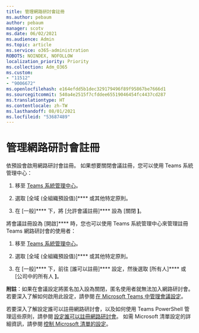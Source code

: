 ```yaml
---
title: 管理網路研討會註冊
ms.author: pebaum
author: pebaum
manager: scotv
ms.date: 06/02/2021
ms.audience: Admin
ms.topic: article
ms.service: o365-administration
ROBOTS: NOINDEX, NOFOLLOW
localization_priority: Priority
ms.collection: Adm_O365
ms.custom:
- "11512"
- "9006672"
ms.openlocfilehash: e164efdd5b1dec329179496f89f95867be7666d1
ms.sourcegitcommit: 540a4e2515f7cfddee65519046454fc4437cd287
ms.translationtype: HT
ms.contentlocale: zh-TW
ms.lasthandoff: 08/01/2021
ms.locfileid: "53687489"
---
```

# <a name="manage-webinar-registration"></a>管理網路研討會註冊

依預設會啟用網路研討會註冊。 如果想要關閉會議註冊，您可以使用 Teams 系統管理中心： 

1. 移至 [Teams 系統管理中心](https://admin.teams.microsoft.com/policies/meetings)。 

2. 選取 [全域 (全組織預設值)]**** 或其他特定原則。 

3. 在 [一般]**** 下，將 [允許會議註冊]**** 設為 [關閉 **]**。 

將會議註冊設為 [開啟]**** 時，您也可以使用 Teams 系統管理中心來管理註冊 Teams 網路研討會的使用者： 

1. 移至 [Teams 系統管理中心](https://admin.teams.microsoft.com/policies/meetings)。 

2. 選取 [全域 (全組織預設值)]**** 或其他特定原則。 

3. 在 [一般]**** 下，前往 [誰可以註冊]**** 設定，然後選取 [所有人]**** 或 [公司中的所有人 **]**。 

**附註**：如果在會議設定將匿名加入設為關閉，匿名使用者就無法加入網路研討會。 若要深入了解如何啟用此設定，請參閱 [在 Microsoft Teams 中管理會議設定](/microsoftteams/meeting-settings-in-teams)。 

若要深入了解設定誰可以註冊網路研討會，以及如何使用 Teams PowerShell 管理這些原則，請參閱 [設定誰可以註冊網路研討會](/microsoftteams/set-up-webinars?source=docs#configure-who-can-register-for-webinars)。 如需 Microsoft 清單設定的詳細資訊，請參閱 [控制 Microsoft 清單的設定](/sharepoint/control-lists)。 

 